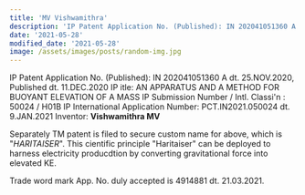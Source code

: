 ```yaml
---
title: 'MV Vishwamithra'
description: 'IP Patent Application No. (Published): IN 202041051360 A'
date: '2021-05-28'
modified_date: '2021-05-28'
image: /assets/images/posts/random-img.jpg
---
```


IP Patent Application No. (Published): IN 202041051360 A dt. 25.NOV.2020, Published dt. 11.DEC.2020 IP  itle:  AN APPARATUS AND A METHOD FOR BUOYANT ELEVATION OF A MASS IP Submission Number / Intl. Classi'n :  50024  / H01B IP International Application Number: PCT.IN2021.050024 dt. 9.JAN.2021 Inventor: **Vishwamithra MV** 

Separately TM patent is filed to secure custom name for above, which is "_HARITAISER_".  This  cientific principle "Haritaiser" can be deployed to harness electricity producdtion by converting gravitational force into elevated KE. 

Trade word mark App. No. duly accepted is 4914881 dt. 21.03.2021.